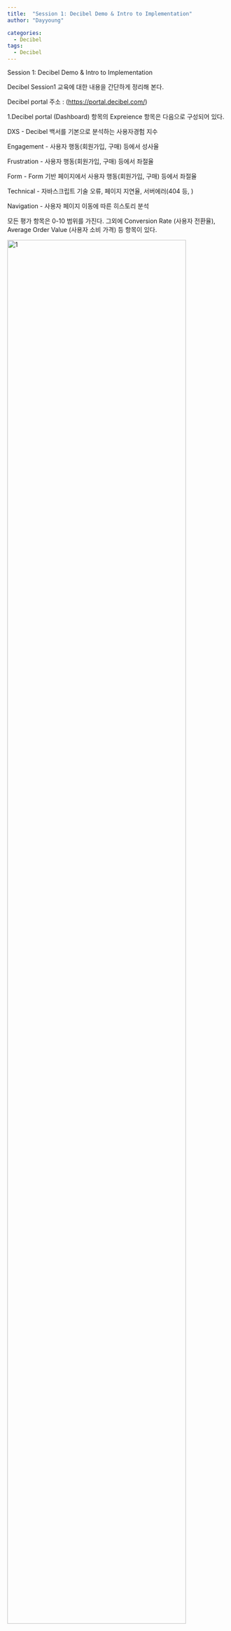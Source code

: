 ```yaml
---
title:  "Session 1: Decibel Demo & Intro to Implementation"
author: "Dayyoung"

categories:
  - Decibel
tags:
  - Decibel
---
```


Session 1: Decibel Demo & Intro to Implementation

Decibel Session1 교육에 대한 내용을 간단하게 정리해 본다.

Decibel portal 주소 :
(https://portal.decibel.com/)


1.Decibel portal (Dashboard) 항목의 Expreience 항목은 다음으로 구성되어 있다.

DXS - Decibel 백서를 기본으로 분석하는 사용자경험 지수 

Engagement - 사용자 행동(회원가입, 구매) 등에서 성사율

Frustration - 사용자 행동(회원가입, 구매) 등에서 좌절율

Form - Form 기반 페이지에서 사용자 행동(회원가입, 구매) 등에서 좌절율

Technical - 자바스크립트 기술 오류, 페이지 지연율, 서버에러(404 등, )

Navigation - 사용자 페이지 이동에 따른 히스토리 분석

모든 평가 항목은 0-10 범위를 가진다.
그외에 Conversion Rate (사용자 전환율), Average Order Value (사용자 소비 가격) 등 항목이 있다.

<img style= "width:90%; max-width: 500px;" alt="1" src="https://user-images.githubusercontent.com/6928193/166619820-34323701-42dc-4d3f-834a-1ccce7e00326.png">

2.각각의 항목을 세부선택하면 Analyze 항목으로 이동하는데 세세한 내용을 살펴볼 수 있다.

Analyze > Session - PC/Mobile, 브라우저, 국가별, 페이지 유지시간, DXS 등을 사용자 별로 확인할 수 있다.
Action 버튼을 누르면 Session Replay 가 실행된다.

<img style= "width:90%; max-width: 500px;" alt="1" src="https://user-images.githubusercontent.com/6928193/166619823-de526e09-6d55-4749-853c-82e2fa910204.png">

3.Session Replay 항목은 과거 사용자 경험에 대해서 기간별/행돌별로 조회가 가능하다.

Session Replay 기능이 흥미로운 것은 사용자 개인별로 당시화면을 재현해 볼수 있다는 점이다.

시간대별로 변하는 요소는 다음과 같다.

- DXS 점수변화 

- 사용자 마우스 커서 이동 

- 사용자 네비게이션

<img style= "width:90%; max-width: 500px;" alt="1" src="https://user-images.githubusercontent.com/6928193/166619827-d9e89b71-85d1-41f1-9cbd-e940f4d1785b.png">

4.Define > Segments 항목에서 이벤트 설정이 가능하다.

Segment 는 일종의 북마크/Cusom 기능인것 같은데 기능별로 Segments 설정이 가능하다.

- Behavior

- DXS

- Engagement

- Form

- Intergration

- Mddallia Digital

- Technical

- Traffic

- Visitor

- Custom

<img style= "width:90%; max-width: 500px;" alt="1" src="https://user-images.githubusercontent.com/6928193/166619827-d9e89b71-85d1-41f1-9cbd-e940f4d1785b.png">

5.Analyze > Heatmap 항목에서 사용자 동선 분석이 가능하다. 

Heatmap 항목은 커서 또는 스크롤 동선의 분석화면 이다.

관리자는 열화상카메라 형태로 사용자들의 동선을 추적할 수 있다.

클릭이 가능한 요소들만 집합하여 표시 할 수도 있다.

또는 클릭이 불가능한 항목들의 miss click 역시 확인해 볼 수 있다.

<img style= "width:90%; max-width: 500px;" alt="1" src="https://user-images.githubusercontent.com/6928193/166620416-f0f455eb-f945-4189-aef2-a6fef4e68576.png">

6.Analyze > Funnel 항목에서 이벤트 설정이 가능하다.

특정 네비게이션 홯동에 Funnel 를 설정할 수 있다.

예시에서는 Checkout 활동을 예로 설명하였다.

Checkout을 시도한 총 사용자 중에서 최종단계까지 진입한 사용자 지표를 구할 수 있다.

이탈한 사용자의 다음 네비게이션 및 종착지가 어디인지 그래프로 표시할 수 있다.

이탈한 사용자의 경우 조회하여 Session Replay 를 사용하여 개인별 분석할 수 있다.

<img style= "width:90%; max-width: 500px;" alt="1" src="https://user-images.githubusercontent.com/6928193/166620424-0e84e0c3-7256-473a-8efa-a193ad3c3726.png">

7.Discover 항목에서 이벤트 설정이 가능하다.

Discover는 일종의 요약화면으로 필터 설정이 가능하며 아래 기능들에 설정할 수 있다.

- Journey

- Pages

- Segments

- Forms

- DXS

<img style= "width:90%; max-width: 500px;" alt="1" src="https://user-images.githubusercontent.com/6928193/166620428-65613b25-1592-45cc-807f-9accfda0ca27.png">

8.Decibel Dashboard 는 Customize가 가능하다.

Decibel Dashboard 를 사용하여 시작화면을 변경할 수 있으며, 관리자는 계정별로 화면을 설정 할 수있다.

<img style= "width:90%; max-width: 500px;" alt="1" src="https://user-images.githubusercontent.com/6928193/166620429-6bb02334-0d51-4fd2-8b93-f1346b450027.png">


1일차 교육소감 :

확실히 CX 솔루션 중에서도 다양한 기능을 가진것 같다.

특히, Session Replay 기능에서 사용자경험을 재현하는 부분에서는 정말 놀랐다. 

사용자 정보를 방대하게 수집하는 것으로 보여지는데 고객사에서 가능한 것인지 의문이다.

특히, Form 데이터를 수집하는 부분에서 사용자 개인정보 문제를 어떻게 해결할 것인지 궁금하다.

예시로 설명한 이커머스, 여행상품등에 적합한 솔루션인 것 같다.

감사합니다.